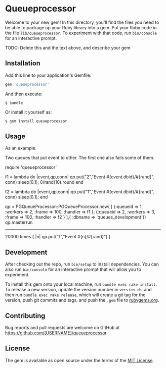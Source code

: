 # Queueprocessor

Welcome to your new gem! In this directory, you'll find the files you need to be able to package up your Ruby library into a gem. Put your Ruby code in the file `lib/queueprocessor`. To experiment with that code, run `bin/console` for an interactive prompt.

TODO: Delete this and the text above, and describe your gem

## Installation

Add this line to your application's Gemfile:

```ruby
gem 'queueprocessor'
```

And then execute:

    $ bundle

Or install it yourself as:

    $ gem install queueprocessor

## Usage

As an example:

Two queues that put event to other. The first one also fails some of them.

require 'queueprocessor'

f1 = lambda do |event,qp,conn|
  qp.put("2","Event #{event.dbid}/#{rand}", conn)
  sleep(0.1);
  0/rand(10).round
end

f2 = lambda do |event,qp,conn|
  qp.put("1","Event #{event.dbid}/#{rand}", conn)
  sleep(0.1);
end

qp = PGQueueProcessor::PGQueueProcessor.new(
  [
    {:queueid => 1, :workers => 2, :frame => 100, :handler => f1 },
    {:queueid => 2, :workers => 3, :frame => 100, :handler => f2 }
  ],{ :dbname => 'queues_development'})
qp.masterrun

_________________

20000.times { |n| qp.put("1","Event #{n}/#{rand}") }

## Development

After checking out the repo, run `bin/setup` to install dependencies. You can also run `bin/console` for an interactive prompt that will allow you to experiment.

To install this gem onto your local machine, run `bundle exec rake install`. To release a new version, update the version number in `version.rb`, and then run `bundle exec rake release`, which will create a git tag for the version, push git commits and tags, and push the `.gem` file to [rubygems.org](https://rubygems.org).

## Contributing

Bug reports and pull requests are welcome on GitHub at https://github.com/[USERNAME]/queueprocessor.


## License

The gem is available as open source under the terms of the [MIT License](http://opensource.org/licenses/MIT).

